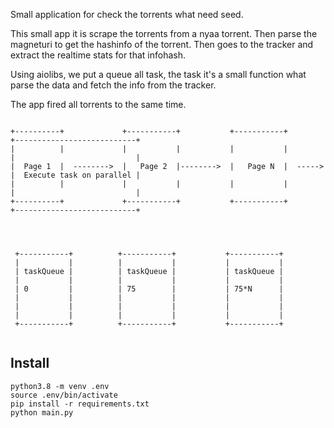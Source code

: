 Small application for check the torrents what need seed.

This small app it is scrape the torrents from a nyaa torrent. Then parse the magneturi
to get the hashinfo of the torrent. Then goes to the tracker and extract the realtime stats for that infohash.


Using aiolibs, we put a queue all task, the task it's a small function what parse the data and fetch the info from the tracker.

The app fired all torrents to the same time.


```

+----------+             +-----------+           +-----------+           +---------------------------+
|          |             |           |           |           |           |                           |
|  Page 1  |  -------->  |   Page 2  |-------->  |   Page N  |  ----->   |  Execute task on parallel |
|          |             |           |           |           |           |                           |
+----------+             +-----------+           +-----------+           +---------------------------+




 +-----------+          +-----------+           +-----------+
 |           |          |           |           |           |
 | taskQueue |          | taskQueue |           | taskQueue |
 |           |          |           |           |           |
 | 0         |          | 75        |           | 75*N      |
 |           |          |           |           |           |
 |           |          |           |           |           |
 |           |          |           |           |           |
 +-----------+          +-----------+           +-----------+


```


## Install

    python3.8 -m venv .env
    source .env/bin/activate
    pip install -r requirements.txt
    python main.py
